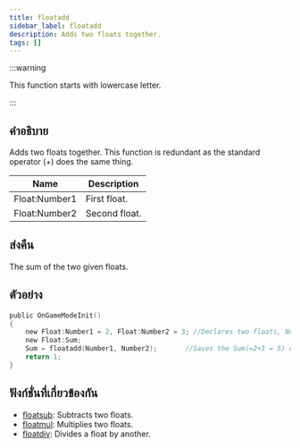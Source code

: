```yaml
---
title: floatadd
sidebar_label: floatadd
description: Adds two floats together.
tags: []
---
```


:::warning

This function starts with lowercase letter.

:::

## คำอธิบาย

Adds two floats together. This function is redundant as the standard operator (+) does the same thing.

| Name          | Description   |
| ------------- | ------------- |
| Float:Number1 | First float.  |
| Float:Number2 | Second float. |

## ส่งคืน

The sum of the two given floats.

## ตัวอย่าง

```c
public OnGameModeInit()
{
    new Float:Number1 = 2, Float:Number2 = 3; //Declares two floats, Number1 (2) and Number2 (3)
    new Float:Sum;
    Sum = floatadd(Number1, Number2);       //Saves the Sum(=2+3 = 5) of Number1 and Number2 in the float "Sum"
    return 1;
}
```

## ฟังก์ชั่นที่เกี่ยวข้องกัน

- [floatsub](floatsub): Subtracts two floats.
- [floatmul](floatmul): Multiplies two floats.
- [floatdiv](floatdiv): Divides a float by another.
